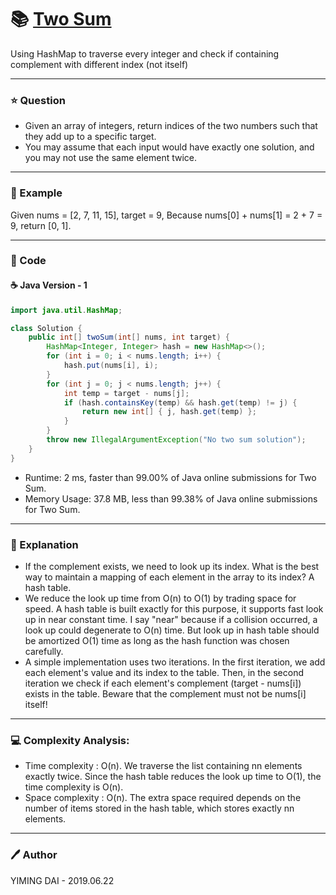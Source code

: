 # :books: [Two Sum](https://leetcode.com/problems/two-sum/)
Using HashMap to traverse every integer and check if containing complement with different index (not itself)

---

### :star: Question
- Given an array of integers, return indices of the two numbers such that they add up to a specific target.
- You may assume that each input would have exactly one solution, and you may not use the same element twice.

---

### :car: Example
Given nums = [2, 7, 11, 15], target = 9,
Because nums[0] + nums[1] = 2 + 7 = 9,
return [0, 1].

---

### :hammer: Code
#### :coffee: Java Version - 1
```java
import java.util.HashMap;

class Solution {
    public int[] twoSum(int[] nums, int target) {
        HashMap<Integer, Integer> hash = new HashMap<>();
        for (int i = 0; i < nums.length; i++) {
            hash.put(nums[i], i);
        }
        for (int j = 0; j < nums.length; j++) {
            int temp = target - nums[j];
            if (hash.containsKey(temp) && hash.get(temp) != j) {
                return new int[] { j, hash.get(temp) };
            }
        }
        throw new IllegalArgumentException("No two sum solution");
    }
}
```
- Runtime: 2 ms, faster than 99.00% of Java online submissions for Two Sum.
- Memory Usage: 37.8 MB, less than 99.38% of Java online submissions for Two Sum.

---

### :pencil: Explanation
- If the complement exists, we need to look up its index. What is the best way to maintain a mapping of each element in the array to its index? A hash table.
- We reduce the look up time from O(n) to O(1) by trading space for speed. A hash table is built exactly for this purpose, it supports fast look up in near constant time. I say "near" because if a collision occurred, a look up could degenerate to O(n) time. But look up in hash table should be amortized O(1) time as long as the hash function was chosen carefully.
- A simple implementation uses two iterations. In the first iteration, we add each element's value and its index to the table. Then, in the second iteration we check if each element's complement (target - nums[i]) exists in the table. Beware that the complement must not be nums[i] itself!

---

### :computer: Complexity Analysis:
- Time complexity : O(n). We traverse the list containing nn elements exactly twice. Since the hash table reduces the look up time to O(1), the time complexity is O(n).
- Space complexity : O(n). The extra space required depends on the number of items stored in the hash table, which stores exactly nn elements. 

---

### :pen: Author
YIMING DAI - 2019.06.22
